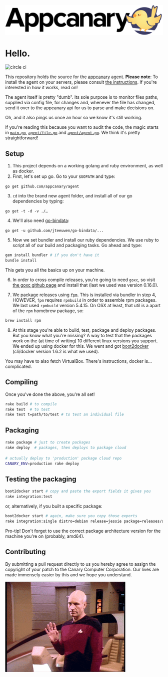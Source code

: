 <div style="text-align:center">
  <a href="https://appcanary.com"><img src="https://github.com/appcanary/agent/raw/master/appcanary-hero.png" /></a>
</div>

# Hello.

![circle ci](https://circleci.com/gh/appcanary/agent.png?circle-token=e005a24f2a9e1202caede198cb41d3c09e3eccd6)

This repository holds the source for the [appcanary](https://appcanary.com) agent. **Please note**: To install the agent on your servers, please consult [the instructions](https://appcanary.com/servers/new). If you're interested in how it works, read on!

The agent itself is pretty "dumb". Its sole purpose is to monitor files paths, supplied via config file, for changes and, whenever the file has changed, send it over to the appcanary api for us to parse and make decisions on.

Oh, and it also pings us once an hour so we know it's still working.

If you're reading this because you want to audit the code, the magic starts in [`main.go`](https://github.com/appcanary/agent/blob/master/main.go), [`agent/file.go`](https://github.com/appcanary/agent/blob/master/agent/file.go) and [`agent/agent.go`](https://github.com/appcanary/agent/blob/master/agent/agent.go). We think it's pretty straightforward!

## Setup

1. This project depends on a working golang and ruby environment, as well as docker.
2. First, let's set up go. Go to your `$GOPATH` and type: 

  `go get github.com/appcanary/agent`

3. `cd` into the brand new agent folder, and install all of our go dependencies by typing: 

  `go get -t -d -v ./…`

4. We'll also need [go-bindata](https://github.com/jteeuwen/go-bindata):

  `go get -u github.com/jteeuwen/go-bindata/...`

5. Now we set bundler and install our ruby dependencies. We use ruby to script all of our build and packaging tasks. Go ahead and type: 

  ```bash
gem install bundler # if you don't have it
bundle install
```

  This gets you all the basics up on your machine.

6. In order to cross compile releases, you're going to need `goxc`, so visit [the goxc github page](https://github.com/laher/goxc) and install that (last we used was version 0.16.0).

7. We package releases using [`fpm`](https://github.com/jordansissel/fpm/). This is installed via bundler in step 4, HOWEVER, `fpm` requires `rpmbuild` in order to assemble rpm packages. We last used `rpmbuild` version 5.4.15. On OSX at least, that util is a apart of the `rpm` homebrew package, so:

  ```bash
brew install rpm
```

8. At this stage you're able to build, test, package and deploy packages. But you know what you're missing? A way to test that the packages work on the (at time of writing) 10 different linux versions you support. We ended up using docker for this. We went and got [boot2docker](http://boot2docker.io/) (cli/docker version 1.6.2 is what we used).

  You may have to also fetch VirtualBox. There's instructions, docker is... complicated.

## Compiling

Once you've done the above, you're all set!

```bash
rake build # to compile
rake test  # to test
rake test t=path/to/test # to test an individual file
```

## Packaging

```bash
rake package # just to create packages
rake deploy  # packages, then deploys to package cloud

# actually deploy to 'production' package cloud repo
CANARY_ENV=production rake deploy
```

## Testing the packaging
```bash
boot2docker start # copy and paste the export fields it gives you
rake integration:test
```

or, alternatively, if you built a specific package:

```bash
boot2docker start # again, make sure you copy those exports
rake integration:single distro=debian release=jessie package=releases/appcanary_0.0.2-2015.11.10-212042-UTC_amd64_debian_jessie.deb
```

Pro-tip! Don't forget to use the correct package architecture version for the machine you're on (probably, amd64).

## Contributing

By submitting a pull request directly to us you hereby agree to assign the copyright of your patch to the Canary Computer Corporation. Our lives are made immensely easier by this and we hope you understand.


![hullo](https://github.com/appcanary/agent/raw/master/readme.gif)
